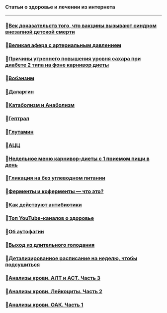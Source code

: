 ### Статьи о здоровье и лечении из интернета

---
### 🔸[Век доказательств того, что вакцины вызывают синдром внезапной детской смерти](Вакцины_вызывают_синдром_внезапной_детской_смерти.md)

### 🔸[Великая афера с артериальным давлением](Великая_афера_с_артериальным_давлением.md)

### 🔸[Причины утреннего повышения уровня сахара при диабете 2 типа на фоне карнивор диеты](Причины_утреннего_повышения_уровня_сахара.md)

### 🔸[Вобэнзим](Вобэнзим.md)

### 🔸[Даларгин](Даларгин.md)

### 🔸[Катаболизм и Анаболизм](Катаболизм_и_Анаболизм.md)

### 🔸[Гептрал](Гептрал.md)

### 🔸[Глутамин](Глутамин.md)

### 🔸[АЦЦ](АЦЦ.md)

### 🔸[Недельное меню карнивор-диеты с 1 приемом пищи в день](Недельное_меню_карнивор_диеты_с_1_приемом_пищи_в_день.md)

### 🔸[Гликация на без углеводном питании](Гликация.md)

### 🔸[Ферменты и коферменты — что это?](Ферменты_и_Коферменты.md)

### 🔸[Как действуют антибиотики](Как_действуют_антибиотики.md)

### 🔸[Топ YouTube-каналов о здоровье](Топ_YouTube-каналов_о_здоровье.md)

### 🔸[Об аутофагии](Об_аутофагии.md)

### 🔸[Выход из длительного голодания](Выход_из_длительного_голодания.md)

### 🔸[Детализированное расписание на неделю, чтобы подсушиться](Детализированное_расписание_на_неделю,чтобы_подсушиться.md)

### 🔸[Анализы крови. АЛТ и АСТ. Часть 3](Анализы_крови.АЛТиАСТ.Часть3.md)

### 🔸[Анализы крови. Лейкоциты. Часть 2](Анализы_крови.Лейкоциты.Часть2.md)

### 🔸[Анализы крови. ОАК. Часть 1](Анализы_крови.ОАК.Часть1.md)
